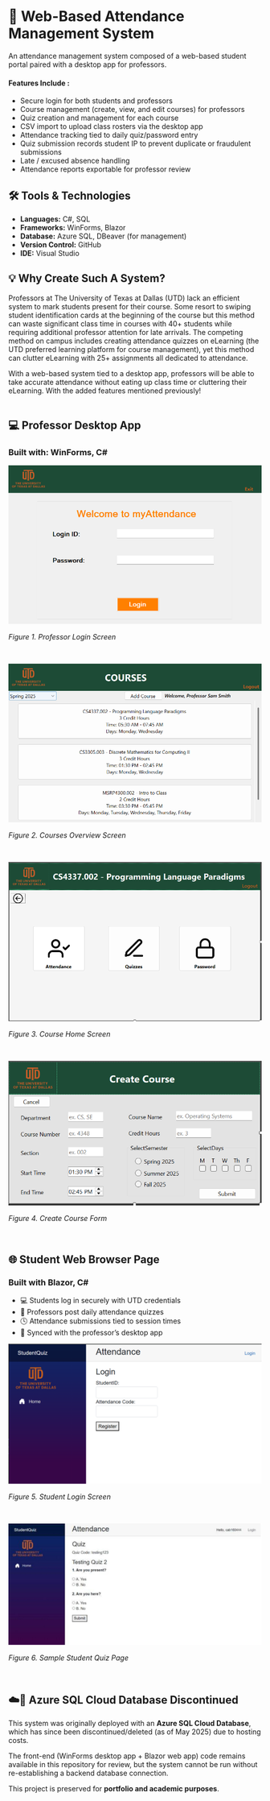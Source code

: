#  :bookmark_tabs: Web-Based Attendance Management System
An attendance management system composed of a web-based student portal paired with a desktop app for professors. 

#### Features Include : 
- Secure login for both students and professors  
- Course management (create, view, and edit courses) for professors
- Quiz creation and management for each course
- CSV import to upload class rosters via the desktop app
- Attendance tracking tied to daily quiz/password entry
- Quiz submission records student IP to prevent duplicate or fraudulent submissions
- Late / excused absence handling  
- Attendance reports exportable for professor review  

## :hammer_and_wrench: Tools & Technologies
- **Languages:** C#, SQL  
- **Frameworks:** WinForms, Blazor  
- **Database:** Azure SQL, DBeaver (for management)  
- **Version Control:** GitHub  
- **IDE:** Visual Studio

## :bulb: Why Create Such A System?
Professors at The University of Texas at Dallas (UTD) lack an efficient system to mark students present for their course. Some resort to swiping student identification cards at the beginning of the course but this method can waste significant class time in courses with 40+ students while requiring additional professor attention for late arrivals. The competing method on campus includes creating attendance quizzes on eLearning (the UTD preferred learning platform for course management), yet this method can clutter eLearning with 25+ assignments all dedicated to attendance.

With a web-based system tied to a desktop app, professors will be able to take accurate attendance without eating up class time or cluttering their eLearning. With the added features mentioned previously!
<br>
<br>

##  :computer: Professor Desktop App 
### Built with: WinForms, C#

![Login_Screen](Assets/Professor_Login_Screen.png)

*Figure 1. Professor Login Screen*

<br>

![Courses_Screen](Assets/Courses_Screen.png)

*Figure 2. Courses Overview Screen*

<br>

![Course_Home_Screen](Assets/Course_Home_Screen.png)

*Figure 3. Course Home Screen*

<br>

![Create_Course_Screen](Assets/Create_Course_Screen.png)

*Figure 4. Create Course Form*

<br>

##  :globe_with_meridians: Student Web Browser Page 
### Built with Blazor, C#
- :computer: Students log in securely with UTD credentials  
- :calendar: Professors post daily attendance quizzes  
- :clock4: Attendance submissions tied to session times  
- :link: Synced with the professor’s desktop app  

![Student_Login](Assets/Student_Login.png)

*Figure 5. Student Login Screen*

<br>

![Student_Question_Page](Assets/Student_Question_Page.png)

*Figure 6. Sample Student Quiz Page*


<br>

## :cloud::no_entry_sign: Azure SQL Cloud Database Discontinued
This system was originally deployed with an **Azure SQL Cloud Database**, which has since been discontinued/deleted (as of May 2025) due to hosting costs.  

The front-end (WinForms desktop app + Blazor web app) code remains available in this repository for review, but the system cannot be run without re-establishing a backend database connection.  

This project is preserved for **portfolio and academic purposes**.
